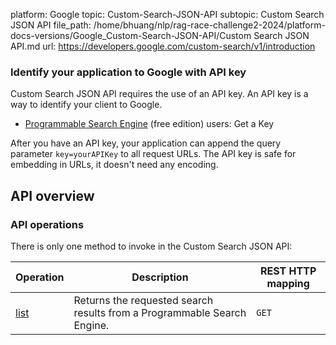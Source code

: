 platform: Google
topic: Custom-Search-JSON-API
subtopic: Custom Search JSON API
file_path: /home/bhuang/nlp/rag-race-challenge2-2024/platform-docs-versions/Google_Custom-Search-JSON-API/Custom Search JSON API.md
url: https://developers.google.com/custom-search/v1/introduction

### Identify your application to Google with API key

Custom Search JSON API requires the use of an API key. An API key is a way to identify your client to Google.

* [Programmable Search Engine](https://cse.google.com/) (free edition) users: Get a Key

After you have an API key, your application can append the query parameter `key=yourAPIKey` to all request URLs. The API key is safe for embedding in URLs, it doesn't need any encoding.

## API overview

### API operations

There is only one method to invoke in the Custom Search JSON API:

| Operation | Description | REST HTTP mapping |
| --- | --- | --- |
| [list](https://developers.google.com/custom-search/v1/reference/rest/v1/cse/list) | Returns the requested search results from a Programmable Search Engine. | `GET` |